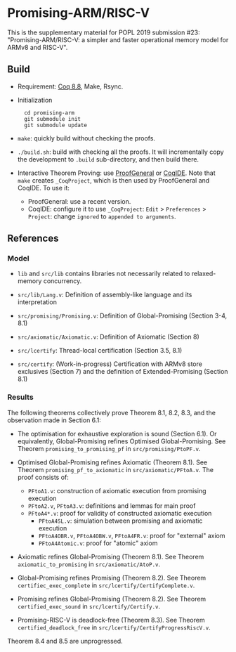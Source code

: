 # Promising-ARM/RISC-V

This is the supplementary material for POPL 2019 submission #23: "Promising-ARM/RISC-V: a simpler
and faster operational memory model for ARMv8 and RISC-V".

## Build

- Requirement: [Coq 8.8](https://coq.inria.fr/download), Make, Rsync.

- Initialization

        cd promising-arm
        git submodule init
        git submodule update

- `make`: quickly build without checking the proofs.

- `./build.sh`: build with checking all the proofs.  It will incrementally copy the development to
  `.build` sub-directory, and then build there.

- Interactive Theorem Proving: use [ProofGeneral](https://proofgeneral.github.io/) or
  [CoqIDE](https://coq.inria.fr/download).  Note that `make` creates `_CoqProject`, which is then
  used by ProofGeneral and CoqIDE. To use it:
    + ProofGeneral: use a recent version.
    + CoqIDE: configure it to use `_CoqProject`: `Edit` > `Preferences` > `Project`: change
      `ignored` to `appended to arguments`.

## References

### Model

- `lib` and `src/lib` contains libraries not necessarily related to relaxed-memory concurrency.

- `src/lib/Lang.v`: Definition of assembly-like language and its interpretation

- `src/promising/Promising.v`: Definition of Global-Promising (Section 3-4, 8.1)

- `src/axiomatic/Axiomatic.v`: Definition of Axiomatic (Section 8)

- `src/lcertify`: Thread-local certification (Section 3.5, 8.1)

- `src/certify`: (Work-in-progress) Certification with ARMv8 store exclusives (Section 7) and the
  definition of Extended-Promising (Section 8.1)

### Results

The following theorems collectively prove Theorem 8.1, 8.2, 8.3, and the observation made in Section 6.1:

- The optimisation for exhaustive exploration is sound (Section 6.1).  Or equivalently,
  Global-Promising refines Optimised Global-Promising.  See Theorem `promising_to_promising_pf` in
  `src/promising/PtoPF.v`.

- Optimised Global-Promising refines Axiomatic (Theorem 8.1).  See Theorem
  `promising_pf_to_axiomatic` in `src/axiomatic/PFtoA.v`. The proof consists of:

    + `PFtoA1.v`: construction of axiomatic execution from promising execution
    + `PFtoA2.v`, `PFtoA3.v`: definitions and lemmas for main proof
    + `PFtoA4*.v`: proof for validity of constructed axiomatic execution
        * `PFtoA4SL.v`: simulation between promising and axiomatic execution
        * `PFtoA4OBR.v`, `PFtoA4OBW.v`, `PFtoA4FR.v`: proof for "external" axiom
        * `PFtoA4Atomic.v`: proof for "atomic" axiom

- Axiomatic refines Global-Promising (Theorem 8.1).  See Theorem `axiomatic_to_promising` in
  `src/axiomatic/AtoP.v`.

- Global-Promising refines Promising (Theorem 8.2).  See Theorem `certifiec_exec_complete` in
  `src/lcertify/CertifyComplete.v`.

- Promising refines Global-Promising (Theorem 8.2).  See Theorem `certified_exec_sound` in
  `src/lcertify/Certify.v`.

- Promising-RISC-V is deadlock-free (Theorem 8.3).  See Theorem `certified_deadlock_free` in
  `src/lcertify/CertifyProgressRiscV.v`.


Theorem 8.4 and 8.5 are unprogressed.
